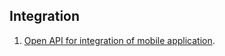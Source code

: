 
## Integration

1. [Open API for integration of mobile application](https://github.com/dvmorozov/expenses/issues/98).
